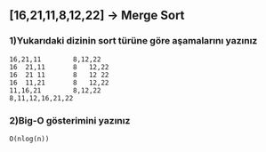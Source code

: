 ## [16,21,11,8,12,22] -> Merge Sort

### 1)Yukarıdaki dizinin sort türüne göre aşamalarını yazınız

    16,21,11        8,12,22
    16  21,11       8   12,22
    16  21 11       8   12 22
    16  11,21       8   12,22
    11,16,21        8,12,22
    8,11,12,16,21,22

### 2)Big-O gösterimini yazınız

    O(nlog(n))